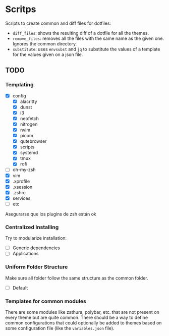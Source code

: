 # Scritps

Scripts to create common and diff files for dotfiles:

- `diff_files`: shows the resulting diff of a dotfile for all the themes.
- `remove_files`: removes all the files with the same name as the given one. Ignores the common directory.
- `substitute`: uses `envsubst` and `jq` to substitute the values of a template for the values given on a json file.

## TODO

### Templating

- [x] config
  - [x] alacritty
  - [x] dunst
  - [x] i3
  - [x] neofetch
  - [x] nitrogen
  - [x] nvim
  - [x] picom
  - [x] qutebrowser
  - [x] scripts
  - [x] systemd
  - [x] tmux
  - [x] rofi
- [ ] oh-my-zsh
- [x] vim
- [x] .xprofile
- [x] .xsession
- [x] .zshrc
- [x] services
- [ ] etc

Asegurarse que los plugins de zsh están ok

### Centralized Installing

Try to modularize installation:

- [ ] Generic dependencies
- [ ] Applications

### Uniform Folder Structure

Make sure all folder follow the same structure as the common folder.

- [ ] Default

### Templates for common modules

There are some modules like zathura, polybar, etc. that are not present on every theme but are quite common. There should be a way to define common configurations that could optionally be added to themes based on some configuration file (like the `variables.json` file).
